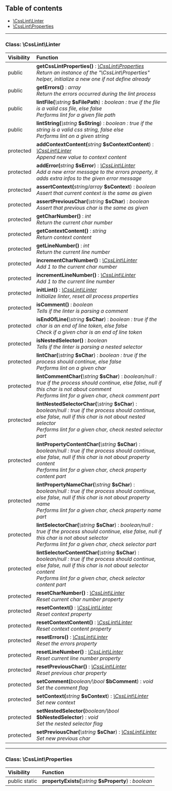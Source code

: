 ## Table of contents

- [\CssLint\Linter](#class-csslintlinter)
- [\CssLint\Properties](#class-csslintproperties)

<hr />

### Class: \CssLint\Linter

| Visibility | Function |
|:-----------|:---------|
| public | <strong>getCssLintProperties()</strong> : <em>[\CssLint\Properties](#class-csslintproperties)</em><br /><em>Return an instance of the "\CssLint\Properties" helper, initialize a new one if not define already</em> |
| public | <strong>getErrors()</strong> : <em>array</em><br /><em>Return the errors occurred during the lint process</em> |
| public | <strong>lintFile(</strong><em>\string</em> <strong>$sFilePath</strong>)</strong> : <em>boolean : true if the file is a valid css file, else false</em><br /><em>Performs lint for a given file path</em> |
| public | <strong>lintString(</strong><em>\string</em> <strong>$sString</strong>)</strong> : <em>boolean : true if the string is a valid css string, false else</em><br /><em>Performs lint on a given string</em> |
| protected | <strong>addContextContent(</strong><em>string</em> <strong>$sContextContent</strong>)</strong> : <em>[\CssLint\Linter](#class-csslintlinter)</em><br /><em>Append new value to context content</em> |
| protected | <strong>addError(</strong><em>string</em> <strong>$sError</strong>)</strong> : <em>[\CssLint\Linter](#class-csslintlinter)</em><br /><em>Add a new error message to the errors property, it adds extra infos to the given error message</em> |
| protected | <strong>assertContext(</strong><em>string/array</em> <strong>$sContext</strong>)</strong> : <em>boolean</em><br /><em>Assert that current context is the same as given</em> |
| protected | <strong>assertPreviousChar(</strong><em>\string</em> <strong>$sChar</strong>)</strong> : <em>boolean</em><br /><em>Assert that previous char is the same as given</em> |
| protected | <strong>getCharNumber()</strong> : <em>int</em><br /><em>Return the current char number</em> |
| protected | <strong>getContextContent()</strong> : <em>string</em><br /><em>Return context content</em> |
| protected | <strong>getLineNumber()</strong> : <em>int</em><br /><em>Return the current line number</em> |
| protected | <strong>incrementCharNumber()</strong> : <em>[\CssLint\Linter](#class-csslintlinter)</em><br /><em>Add 1 to the current char number</em> |
| protected | <strong>incrementLineNumber()</strong> : <em>[\CssLint\Linter](#class-csslintlinter)</em><br /><em>Add 1 to the current line number</em> |
| protected | <strong>initLint()</strong> : <em>[\CssLint\Linter](#class-csslintlinter)</em><br /><em>Initialize linter, reset all process properties</em> |
| protected | <strong>isComment()</strong> : <em>boolean</em><br /><em>Tells if the linter is parsing a comment</em> |
| protected | <strong>isEndOfLine(</strong><em>\string</em> <strong>$sChar</strong>)</strong> : <em>boolean : true if the char is an end of line token, else false</em><br /><em>Check if a given char is an end of line token</em> |
| protected | <strong>isNestedSelector()</strong> : <em>boolean</em><br /><em>Tells if the linter is parsing a nested selector</em> |
| protected | <strong>lintChar(</strong><em>\string</em> <strong>$sChar</strong>)</strong> : <em>boolean : true if the process should continue, else false</em><br /><em>Performs lint on a given char</em> |
| protected | <strong>lintCommentChar(</strong><em>\string</em> <strong>$sChar</strong>)</strong> : <em>boolean/null : true if the process should continue, else false, null if this char is not about comment</em><br /><em>Performs lint for a given char, check comment part</em> |
| protected | <strong>lintNestedSelectorChar(</strong><em>\string</em> <strong>$sChar</strong>)</strong> : <em>boolean/null : true if the process should continue, else false, null if this char is not about nested selector</em><br /><em>Performs lint for a given char, check nested selector part</em> |
| protected | <strong>lintPropertyContentChar(</strong><em>\string</em> <strong>$sChar</strong>)</strong> : <em>boolean/null : true if the process should continue, else false, null if this char is not about property content</em><br /><em>Performs lint for a given char, check property content part</em> |
| protected | <strong>lintPropertyNameChar(</strong><em>\string</em> <strong>$sChar</strong>)</strong> : <em>boolean/null : true if the process should continue, else false, null if this char is not about property name</em><br /><em>Performs lint for a given char, check property name part</em> |
| protected | <strong>lintSelectorChar(</strong><em>\string</em> <strong>$sChar</strong>)</strong> : <em>boolean/null : true if the process should continue, else false, null if this char is not about selector</em><br /><em>Performs lint for a given char, check selector part</em> |
| protected | <strong>lintSelectorContentChar(</strong><em>\string</em> <strong>$sChar</strong>)</strong> : <em>boolean/null : true if the process should continue, else false, null if this char is not about selector content</em><br /><em>Performs lint for a given char, check selector content part</em> |
| protected | <strong>resetCharNumber()</strong> : <em>[\CssLint\Linter](#class-csslintlinter)</em><br /><em>Reset current char number property</em> |
| protected | <strong>resetContext()</strong> : <em>[\CssLint\Linter](#class-csslintlinter)</em><br /><em>Reset context property</em> |
| protected | <strong>resetContextContent()</strong> : <em>[\CssLint\Linter](#class-csslintlinter)</em><br /><em>Reset context content property</em> |
| protected | <strong>resetErrors()</strong> : <em>[\CssLint\Linter](#class-csslintlinter)</em><br /><em>Reset the errors property</em> |
| protected | <strong>resetLineNumber()</strong> : <em>[\CssLint\Linter](#class-csslintlinter)</em><br /><em>Reset current line number property</em> |
| protected | <strong>resetPreviousChar()</strong> : <em>[\CssLint\Linter](#class-csslintlinter)</em><br /><em>Reset previous char property</em> |
| protected | <strong>setComment(</strong><em>boolean/\bool</em> <strong>$bComment</strong>)</strong> : <em>void</em><br /><em>Set the comment flag</em> |
| protected | <strong>setContext(</strong><em>string</em> <strong>$sContext</strong>)</strong> : <em>[\CssLint\Linter](#class-csslintlinter)</em><br /><em>Set new context</em> |
| protected | <strong>setNestedSelector(</strong><em>boolean/\bool</em> <strong>$bNestedSelector</strong>)</strong> : <em>void</em><br /><em>Set the nested selector flag</em> |
| protected | <strong>setPreviousChar(</strong><em>\string</em> <strong>$sChar</strong>)</strong> : <em>[\CssLint\Linter](#class-csslintlinter)</em><br /><em>Set new previous char</em> |

<hr />

### Class: \CssLint\Properties

| Visibility | Function |
|:-----------|:---------|
| public static | <strong>propertyExists(</strong><em>\string</em> <strong>$sProperty</strong>)</strong> : <em>boolean</em> |

